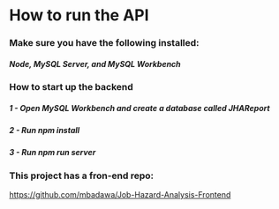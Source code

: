 # How to run the API

### Make sure you have the following installed:
##### Node, MySQL Server, and MySQL Workbench


### How to start up the backend

##### 1 - Open MySQL Workbench and create a database called JHAReport
##### 2 - Run npm install
##### 3 - Run npm run server


### This project has a fron-end repo:
https://github.com/mbadawa/Job-Hazard-Analysis-Frontend
